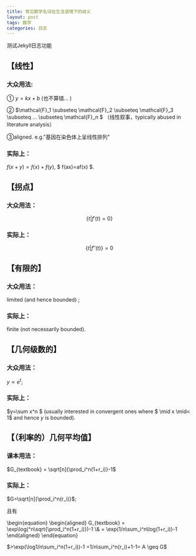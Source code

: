 ```yaml
---
title: 常见数学名词在生活语境下的歧义
layout: post
tags: 数学
categories: 日志
---
```


测试Jekyll日志功能

## 【线性】

### 大众用法:

① $y=kx+b$
(也不算错… )

② $\mathcal{F}_1 \subseteq \mathcal{F}_2 \subseteq \mathcal{F}_3 \subseteq ... \subseteq \mathcal{F}_n $ （线性叙事，typically abused in literature analysis）

③aligned. e.g."基因在染色体上呈线性排列"

### 实际上：

$f(x+y)=f(x)+f(y)$,
$ f(ax)=af(x) $.

## 【拐点】

### 大众用法：

$$\{t|f'(t)=0\}$$

### 实际上：

$$\{t|f''(t)\}=0$$

## 【有限的】

###  大众用法：

limited (and hence bounded) ;

###   实际上：

finite (not necessarily bounded). 

## 【几何级数的】

###   大众用法：

$y∝e^t$; 

###  实际上：

$y=\sum x^n $ (usually interested in convergent ones where $ \mid x \mid< 1$ and hence $y$ is bounded).

## 【（利率的）几何平均值】

###   课本用法：

$G_{textbook} = \sqrt[n]{\prod_i^n(1+r_i)}-1$

###  实际上：

$G=\sqrt[n]{\prod_i^n(r_i)}$; 

且有 

\begin{equation} 
\begin{aligned}
G_{textbook} = \exp\log(^n\sqrt{\prod_i^n(1+r_i)})-1 
\\& = \exp(1/n\sum_i^n\log(1+r_i))-1 
\end{aligned}
\end{equation}

$>\exp(\log1/n\sum_i^n(1+r_i))-1 =1/n\sum_i^n(r_i)+1-1= A \geq G$ 
